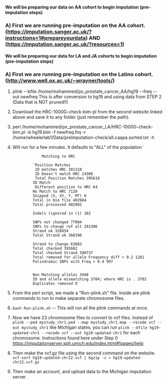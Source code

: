 #### We will be preparing our data on AA cohort to begin imputation (pre-imputation steps)

### A) First we are running pre-imputation on the AA cohort. (https://imputation.sanger.ac.uk/?instructions=1#prepareyourdata) AND (https://imputation.sanger.ac.uk/?resources=1)

#### We will be preparing our data for LA and JA cohorts to begin imputation (pre-imputation steps)

### A) First we are running pre-imputation on the Latino cohort. (http://www.well.ox.ac.uk/~wrayner/tools/)

1) plink --bfile /home/mohammed/px_prostate_cancer_AA/hg19 --freq --out newfreq
      This is after conversion to hg19 and using data from STEP 2 (Data that is NOT pruned!!)
2) Download the HRC-1000G-check-bim-pl from the second website linked above and save it to any folder (just remember the path). 
3) perl /home/mohammed/px_prostate_cancer_LA/HRC-1000G-check-bim.pl -b hg19.bim -f newfreq.frq -r /home/wheelerlab1/Data/preImputation-check/all.caapa.sorted.txt -h
5) Will run for a few minutes. It defaults to "ALL" of the population
                  `  
                    
                    Matching to HRC

                `Position Matches
                 ID matches HRC 381310
                 ID Doesn't match HRC 14308
                 Total Position Matches 395618
                ID Match
                 Different position to HRC 64
                No Match to HRC 7120
                Skipped (X, XY, Y, MT) 0
                Total in bim file 402984
                Total processed 402802

                Indels (ignored in r1) 182

                SNPs not changed 77084
                SNPs to change ref alt 291306
                Strand ok 326854
                Total Strand ok 368390

                Strand to change 63883
                Total checked 395682
                Total checked Strand 390737
                Total removed for allele Frequency diff > 0.2 1281
                Palindromic SNPs with Freq > 0.4 997


                Non Matching alleles 3948
                ID and allele mismatching 3704; where HRC is . 3702
                Duplicates removed 0`



6) From the perl script, we made a "Run-plink.sh" file. Inside are plink commands to run to make separate chromosome files.

7) `bash Run-plink.sh` -- This will run all the plink commands at once. 

8) Now we have 23 chromosome files to convert to vcf files. Instead of `plink --ped mystudy_chr1.ped --map mystudy_chr1.map --recode vcf --out mystudy_chr1` like Michigan states, you can run `plink --bfile hg19-updated-chr1 --recode vcf --out hg19-updated-chr1` for each chromosome. Instructions found here under Step 0 https://imputationserver.sph.umich.edu/index.html#!pages/help

9) Then make the vcf.gz file using the second command on the website. 
   `vcf-sort hg19-updated-chr22.vcf | bgzip -c > hg19-updated-chr22.vcf.gz `

10) Then make an account, and upload data to the Michigan imputation server. 


